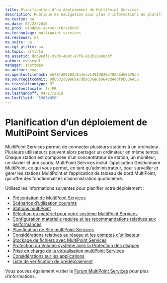 ```yaml
---
title: Planification d’un déploiement de MultiPoint Services
description: Rubrique de navigation pour plus d’informations de planification du déploiement de MultiPoint Services
ms.custom: na
ms.date: 07/22/2016
ms.prod: windows-server-threshold
ms.technology: multipoint-services
ms.reviewer: na
ms.suite: na
ms.tgt_pltfrm: na
ms.topic: article
ms.assetid: dcb9edf1-99d0-490c-a7f8-863b18a80cdf
author: evaseydl
manager: scottman
ms.author: evas
ms.openlocfilehash: e578fd09202c8a4ece14019026e782a6d68676dd
ms.sourcegitcommit: 0d0b32c8986ba7db9536e0b8648d4ddf9b03e452
ms.translationtype: MT
ms.contentlocale: fr-FR
ms.lasthandoff: 04/17/2019
ms.locfileid: "59834850"
---
```

# <a name="planning-a-multipoint-services-deployment"></a>Planification d’un déploiement de MultiPoint Services
MultiPoint Services permet de connecter plusieurs stations à un ordinateur. Plusieurs utilisateurs peuvent alors partager un ordinateur en même temps. Chaque station est composée d’un concentrateur de station, un moniteur, un clavier et une souris. MultiPoint Services inclut l’application Gestionnaire MultiPoint, ce qui vous permet, en tant qu’administrateur, pour surveiller et gérer les stations MultiPoint et l’application de tableau de bord MultiPoint, qui offre des fonctionnalités d’administration quotidienne.   

Utilisez les informations suivantes pour planifier votre déploiement :
  
-   [Présentation de MultiPoint Services](Introducing-MultiPoint-services.md)   
-   [Scénarios d’utilisation courants](Common-MultiPoint-services-Usage-Scenarios.md)  
-   [Stations multiPoint](MultiPoint-services-Stations.md)  
-   [Sélection du matériel pour votre système MultiPoint Services](Selecting-Hardware-for-Your-MultiPoint-services-System.md)  
-   [Configuration matérielle requise et les recommandations relatives aux performances](Hardware-Requirements-and-Performance-Recommendations.md)   
-   [Planification de Site multiPoint Services](MultiPoint-services-Site-Planning.md)  
-   [Considérations relatives au réseau et les comptes d’utilisateur](Network-Considerations-and-User-Accounts.md)  
-   [Stockage de fichiers avec MultiPoint Services](Storing-Files-with-MultiPoint-services.md)  
-   [Protection du Volume système avec la Protection des disques](Protecting-the-System-Volume-with-Disk-Protection.md)
-   [Prise en charge de la virtualisation multiPoint Services](MultiPoint-services-Virtualization-Support.md)  
-   [Considérations sur les applications](Application-Considerations.md)  
-   [Liste de vérification de prédéploiement](Predeployment-Checklist.md)  
  
Vous pouvez également visiter le [Forum MultiPoint Services](https://social.technet.microsoft.com/Forums/windowsserver/home?forum=windowsmultipointserver&filter=alltypes&sort=lastpostdesc) pour plus d’informations.
